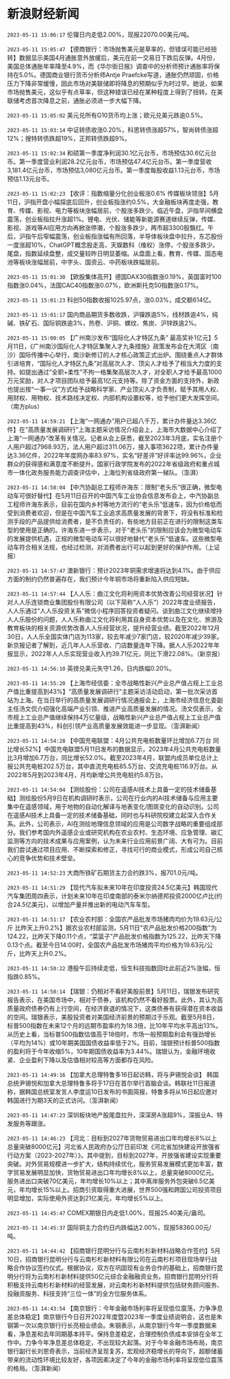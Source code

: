 # 新浪财经新闻
`2023-05-11 15:06:17` 伦镍日内走低2.00%，现报22070.00美元/吨。

`2023-05-11 15:05:47` 【德商银行：市场抛售美元是草率的，但错误可能已经扭转】数据显示美国4月通胀意外放缓后，美元在前一交易日下跌后反弹。4月份，美国总体通胀年率降至4.9%，而《华尔街日报》调查中的分析师预计通胀率将保持在5.0%。德国商业银行货币分析师Antje Praefcke写道，通胀仍然顽固，价格压力下降非常缓慢，因此市场对美联储即将降息的预期似乎为时过早。她说，如果市场抛售美元，这似乎有点草率，但这种错误已经在某种程度上得到了扭转。在美联储考虑首次降息之前，通胀必须进一步大幅下降。

`2023-05-11 15:05:02` 美元兑所有G10货币均上涨；欧元兑美元跌逾0.5%。

`2023-05-11 15:03:14` 中证转债收涨0.20%，科思转债涨超57%，智尚转债涨超12%；搜特转债跌超19%，正邦转债跌超9%。

`2023-05-11 15:02:34` 和硕第一季度净利润30.1亿元台币，市场预估30.6亿元台币。第一季度营业利润28.2亿元台币，市场预估47.4亿元台币。第一季度营收3,181.4亿元台币，市场预估3,080亿元台币。第一季度每股收益1.13元台币，市场预估1.13元台币。

`2023-05-11 15:02:23` 【收评：指数缩量分化创业板涨0.6% 传媒板块领涨】5月11日，沪指开盘小幅探底后回升，创业板指涨约0.5%，大金融板块再度走强，教育、传媒、影视、电力等板块涨幅居前，个股涨多跌少。临近午盘，沪指早间横盘震荡，创业板指拉升涨超1%。锂电、光伏、储能等新能源赛道继续反弹，传媒、影视、游戏等AI应用方向再掀涨停潮，个股涨多跌少，两市超3300股飘红。午后，沪指午后窄幅震荡，创业板指涨幅有所回落，半导体板块盘中拉升，东芯股份一度涨超10%，ChatGPT概念股走高，天娱数科（维权）涨停，个股涨多跌少。尾盘，指数延续盘整，成交量较昨日明显萎缩。从盘面上看，教育、传媒、固态电池等板块涨幅居前，中字头、国资云、中药板块跌幅居前。

`2023-05-11 15:01:30` 【欧股集体高开】德国DAX30指数涨0.19%，英国富时100指数涨0.04%，法国CAC40指数涨0.07%，欧洲斯托克50指数涨0.17%。

`2023-05-11 15:01:23` 科创50指数收报1025.97点，涨0.03%，成交额614亿。

`2023-05-11 15:01:17` 国内商品期货多数收跌，沪镍跌逾5%，线材跌逾4%，纯碱、铁矿石、国际铜跌逾3%，热卷、沪铜、螺纹、焦炭、沪锌跌逾2%。

`2023-05-11 15:00:05` 【广州南沙发布“国际化人才特区九条” 最高奖补1亿元】5月11日，《广州南沙国际化人才特区集聚人才九条措施》政策发布会在大湾区（南沙）国际传播中心举行，南沙新修订的人才核心政策正式出炉。围绕重点人才群体引进培育，“国际化人才特区九条”对高层次人才、顶尖人才给予了相当大力度的支持。如提出通过“全职+柔性”不拘一格集聚高层次人才，对全职人才给予最高1000万元奖励，对人才项目团队给予最高1亿元支持等。除了资金方面的支持外，新政也提出按“一事一议”方式给予战略科学家、产业顶尖人才负责制，赋予其用人权、用财权、用物权、技术路线决定权、内部机构设置权等，给予他们更大发挥空间。（南方plus）

`2023-05-11 14:59:21` 【上海“一网通办”用户已超八千万，累计办件量达3.36亿件】在“高质量发展调研行”上海主题采访情况介绍会上，上海市大数据中心介绍了上海“一网通办”改革有关情况。记者从会上获悉，截至2023年3月底，实名注册个人用户超过7968.93万，法人用户超过311.06万，接入事项3622项，累计办件量达3.36亿件，2022年年度网办率83.97%，实名“好差评”好评率达99.96%，企业群众的获得感和满意度不断提升。国家行政学院发布的2022年省级政府和重点城市一体化政务服务能力调查评估中，上海位列省级政府第一梯队。（澎湃）

`2023-05-11 14:58:04` 【中汽协副总工程师许海东：限制“老头乐”很正确，微型电动车可很好替代】在5月11日召开的中国汽车工业协会信息发布会上，中汽协副总工程师许海东表示，目前在国内乡村等地方流行的“老头乐”低速车，因为价格低而受到消费者欢迎，但是在中国汽车工业追求高质量发展的背景下，将没有标准和检测手段的产品提供给消费者，是不负责任的，有些地方目前正在进行的限制这类车型的使用是正确的。许海东进一步表示，对于“老头乐”的限制应该会为微型电动车的发展提供机遇，正规的微型电动车可以很好地替代“老头乐”低速车。这些微型电动车符合相关法规，也经过检测，对消费者出行可以起到更好的保护作用。（上证报）

`2023-05-11 14:57:47` 澳新银行：预计2023年铜需求增速将达到4.1%。由于供应方面的制约仍然普遍存在，我们预计今年铜市场将重新陷入供应短缺。

`2023-05-11 14:57:44` 【人人乐：曲江文化将利用资本优势改善公司经营状况】针对人人乐连锁商业集团股份有限公司（以下简称“人人乐”）2022年度业绩报告，人人乐通过“人人乐投资关系”微信小程序回答投资者疑问。谈到曲江文化继续增持人人乐股份的问题，人人乐称曲江文化将利用其自身资本优势以及在文化、旅游及教育板块的相关资源优势改善人人乐经营状况，提升经营业绩。截至2022年12月30日，人人乐全国实体门店为113家，较去年减少7家门店，较2020年减少39家。新京报记者了解到，近几年人人乐营收、门店数量连年下降。据人人乐2022年年报显示，2022年人人乐实现营业收入约39.71亿元，同比下滑22.08%。（新京报）

`2023-05-11 14:56:10` 英镑兑美元失守1.26，日内跌幅0.20%。

`2023-05-11 14:55:20` 【上海市经信委：全市战略性新兴产业总产值占规上工业总产值比重提高到43%】“高质量发展调研行”主题采访活动启动，第一批次采访首站为上海。在当日举行的高质量发展调研行情况通报会上，上海市经济信息化委副主任汤文侃介绍强化高端产业引领、推进产业高质量发展的情况。汤文侃表示，全市规上工业总产值继续保持4万亿量级，战略性新兴产业总产值占规上工业总产值比重提高到43%，科创引领产业高质量发展效能进一步显现。（澎湃新闻）

`2023-05-11 14:54:28` 【中国充电联盟：4月公共充电桩数量环比增加6.7万台 同比增长52%】中国充电联盟5月11日发布的数据显示，2023年4月公共充电桩数量比3月增加6.7万台，同比增长52.0%。截至2023年4月，联盟内成员单位总计上报公共充电桩202.5万台，其中直流充电桩85.5万台、交流充电桩116.9万台。从2022年5月到2023年4月，月均新增公共充电桩约5.8万台。

`2023-05-11 14:54:04` 【测绘股份：公司在遥感AI技术上具备一定的技术储备基础】测绘股份5月9日在机构调研时表示，公司在行业内的AI技术储备与应用主要集中在遥感领域，用于地物的自动化解译与地表变化/图斑变化的自动识别。公司在遥感AI技术上具备一定的技术储备基础，同时也与科研院校建立起深入合作关系。此外，公司表示，AI在测绘地理信息领域的应用是公司数字战略的重要组成部分。我们参考国内外遥感企业或研究机构在农业农村、生态环境、应急管理、碳汇监测等方向的技术成果与应用案例，认为未来行业应用前景广阔、大有可为。目前我们尝试通过项目应用、不断探索和修正，寻找可行的商业模式，形成公司自己核心的竞争优势和技术壁垒。

`2023-05-11 14:52:23` 大商所铁矿石期货主力合约跌3%，报701.0元/吨。

`2023-05-11 14:51:29` 【现代汽车拟未来10年在印度投资24.5亿美元】韩国现代汽车集团周四表示，计划未来10年在印度南部的泰米尔纳德邦投资2000亿卢比(约合24.5亿美元)，以增加产量并推出新的电动汽车车型。

`2023-05-11 14:51:17` 【农业农村部：全国农产品批发市场猪肉均价为19.63元/公斤 比昨天上升0.2%】据农业农村部监测，5月11日"农产品批发价格200指数"为124.22，比昨天下降0.11个点，“菜篮子”产品批发价格指数为125.22，比昨天下降0.13个点。截至今日14:00时，全国农产品批发市场猪肉平均价格为19.63元/公斤，比昨天上升0.2%。

`2023-05-11 14:50:22` 港股午后持续走低，恒生科技指数回吐此前近2%涨幅，恒指跌0.85%。

`2023-05-11 14:50:14` 【瑞银：仍相对不看好美股前景】5月11日，瑞银发布研究报告表示，在美国市场中，相对于债券，该机构仍然不看好股票。此外，其认为高质量政府债券仍有上行空间，在经济衰退的情况下，这类债券有获得潜在资本收益的空间。瑞银表示，美股投资者对美国经济前景的预期过于乐观。截至5月8日，标普500指数在未来12个月的远期市盈率约为18.3倍，比10年平均水平高出13%。从历史上看，当标普500指数估值高于18倍时，市场一般预期盈利会有强劲增长（平均为14%）或10年期美国国债收益率低于2%。目前，瑞银预计标普500指数的盈利将于今年收缩5%，10年期国债收益率为3.44%。瑞银认为，金融环境收紧、企业盈利下降以及估值相对较高等方面都存在风险。

`2023-05-11 14:49:16` 【加拿大总理特鲁多16日起访韩，将与尹锡悦会谈】 韩国总统尹锡悦和加拿大总理特鲁多将于17日在首尔举行首脑会谈。韩联社11日报道称，据韩国总统室发言人李度运10日发布的书面简报，特鲁多将从16日起应邀对韩国进行为期3天的正式访问。（澎湃新闻）

`2023-05-11 14:47:23` 深圳板块地产股尾盘拉升，深深房A涨超9%，深振业A、特发服务等跟涨。

`2023-05-11 14:46:23` 【河北：目标到2027年货物贸易进出口年均增长8%以上 总量突破8000亿元】河北省人民政府办公厅日前印发《河北省加快建设开放强省行动方案（2023-2027年）》。其中提到，目标到2027年，开放强省建设实现重要突破。对外贸易规模进一步扩大，结构持续优化，服务贸易发展模式更加丰富，数字贸易发展明显加快，货物贸易进出口年均增长8%以上，总量突破8000亿元。服务进出口突破70亿美元，年均增长10%以上；其中离岸服务外包突破6.5亿美元，年均增长15%以上。招商引资取得重大进展，世界500强和跨国公司投资项目明显增加，实际使用外资达到21亿美元，年均增长5%以上。

`2023-05-11 14:45:47` COMEX期银日内走低1.00%，现报25.40美元/盎司。

`2023-05-11 14:45:37` 国际铜主力合约日内跌幅达2.00%，现报58360.00元/吨。

`2023-05-11 14:44:42` 【招商银行昆明分行与云南杉杉新材料战略合作签约】5月10日，招商银行昆明分行与云南杉杉新材料有限公司在云南杉杉项目现场举行战略合作协议签约仪式。根据协议，双方在巩固现有业务合作的基础上，招商银行昆明分行将为云南杉杉新材料提供50亿元综合金融融资业务。招商银行昆明分行将积极支持云南杉杉新材料的经营发展，对云南杉杉新材料提供包括财务顾问服务、投融资服务、科技支持“三位一体”的全方位服务体系。

`2023-05-11 14:43:54` 【南京银行：今年金融市场利率将呈现低位震荡，力争净息差总体稳定】南京银行今日召开2022年度暨2023年一季度业绩说明会，这也是朱钢第一次以南京银行行长亮相业绩会。朱钢表示，从南京银行今年一季度数据来看，净息差和去年同期基本持平。保持息差稳定，合理控制负债成本安排在全年工作中。力争今年净息差总体稳定，不出现较大起落。对于今年金融市场布局，南京银行副行长刘恩奇表示，当前经济呈现复苏，宏观经济稳增长的导向下，超额储蓄带来的流动性环境比较友好，各项因素决定了今年的金融市场利率将呈现低位震荡的格局。（澎湃新闻）

